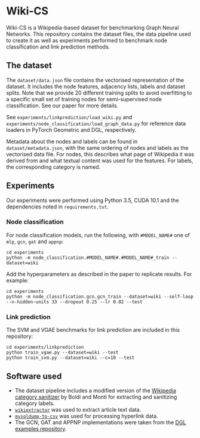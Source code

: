 Wiki-CS
=======

Wiki-CS is a Wikipedia-based dataset for benchmarking Graph Neural Networks. This repository contains the dataset files, the data pipeline used to create it as well as experiments performed to benchmark node classification and link prediction methods.

The dataset
-----------

The `dataset/data.json` file contains the vectorised representation of the dataset. It includes the node features, adjacency lists, labels and dataset splits. Note that we provide 20 different training splits to avoid overfitting to a specific small set of training nodes for semi-supervised node classification. See our paper for more details.

See `experiments/linkprediction/load_wiki.py` and `experiments/node_classification/load_graph_data.py` for reference data loaders in PyTorch Geometric and DGL, respectively.

Metadata about the nodes and labels can be found in `dataset/metadata.json`, with the same ordering of nodes and labels as the vectorised data file. For nodes, this describes what page of Wikipedia it was derived from and what textual content was used for the features. For labels, the corresponding category is named.

Experiments
-----------
Our experiments were performed using Python 3.5, CUDA 10.1 and the dependencies noted in `requirements.txt`.

### Node classification
For node classification models, run the following, with `#MODEL_NAME#` one of `mlp`, `gcn`, `gat` and `appnp`:
```
cd experiments
python -m node_classification.#MODEL_NAME#.#MODEL_NAME#_train --dataset=wiki
```

Add the hyperparameters as described in the paper to replicate results. For example:
```
cd experiments
python -m node_classification.gcn.gcn_train --dataset=wiki --self-loop --n-hidden-units 33 --dropout 0.25 --lr 0.02 --test
```

### Link prediction
The SVM and VGAE benchmarks for link prediction are included in this repository:
```
cd experiments/linkprediction
python train_vgae.py --dataset=wiki --test
python train_svm.py --dataset=wiki --c=10 --test
```

Software used
-------------
* The dataset pipeline includes a modified version of the [Wikipedia category sanitizer](https://github.com/corradomonti/wikipedia-categories) by Boldi and Monti for extracting and sanitizing category labels.
* [`wikiextractor`](https://github.com/attardi/wikiextractor) was used to extract article text data.
* [`mysqldump-to-csv`](https://github.com/jamesmishra/mysqldump-to-csv) was used for processing hyperlink data.
* The GCN, GAT and APPNP implementations were taken from the [DGL examples repository](https://github.com/dmlc/dgl/tree/master/examples/pytorch/).

